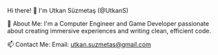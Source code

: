 Hi there! 👋
I'm Utkan Süzmetaş (@UtkanS)

👀 About Me:
I'm a Computer Engineer and Game Developer passionate about creating immersive experiences and writing clean, efficient code.

📫 Contact Me:
Email: utkan.suzmetas@gmail.com

<!---
UtkanS/UtkanS is a ✨ special ✨ repository because its `README.md` (this file) appears on your GitHub profile.
You can click the Preview link to take a look at your changes.
--->
